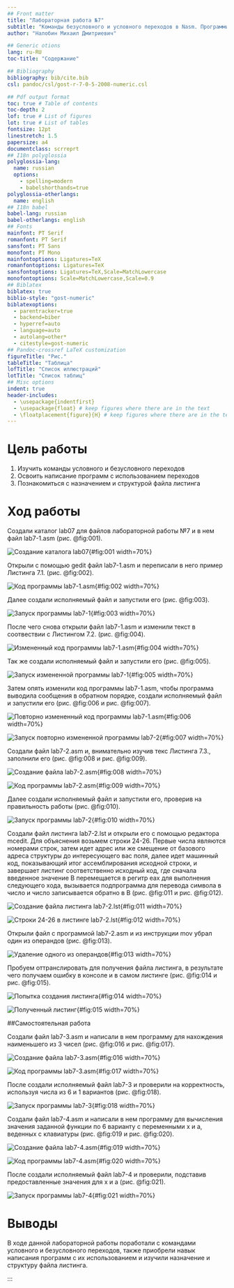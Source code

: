 ```yaml
---
## Front matter
title: "Лабораторная работа №7"
subtitle: "Команды безусловного и условного переходов в Nasm. Программирование ветвлений"
author: "Налобин Михаил Дмитриевич"

## Generic otions
lang: ru-RU
toc-title: "Содержание"

## Bibliography
bibliography: bib/cite.bib
csl: pandoc/csl/gost-r-7-0-5-2008-numeric.csl

## Pdf output format
toc: true # Table of contents
toc-depth: 2
lof: true # List of figures
lot: true # List of tables
fontsize: 12pt
linestretch: 1.5
papersize: a4
documentclass: scrreprt
## I18n polyglossia
polyglossia-lang:
  name: russian
  options:
	- spelling=modern
	- babelshorthands=true
polyglossia-otherlangs:
  name: english
## I18n babel
babel-lang: russian
babel-otherlangs: english
## Fonts
mainfont: PT Serif
romanfont: PT Serif
sansfont: PT Sans
monofont: PT Mono
mainfontoptions: Ligatures=TeX
romanfontoptions: Ligatures=TeX
sansfontoptions: Ligatures=TeX,Scale=MatchLowercase
monofontoptions: Scale=MatchLowercase,Scale=0.9
## Biblatex
biblatex: true
biblio-style: "gost-numeric"
biblatexoptions:
  - parentracker=true
  - backend=biber
  - hyperref=auto
  - language=auto
  - autolang=other*
  - citestyle=gost-numeric
## Pandoc-crossref LaTeX customization
figureTitle: "Рис."
tableTitle: "Таблица"
lofTitle: "Список иллюстраций"
lotTitle: "Список таблиц"
## Misc options
indent: true
header-includes:
  - \usepackage{indentfirst}
  - \usepackage{float} # keep figures where there are in the text
  - \floatplacement{figure}{H} # keep figures where there are in the text
---
```


# Цель работы

1. Изучить команды условного и безусловного переходов
2. Освоить написание программ с использованием переходов
3. Познакомиться с назначением и структурой файла листинга

# Ход работы

Создали каталог lab07 для файлов лабораторной работы №7 и в нем файл lab7-1.asm (рис. @fig:001).

![Создание каталога lab07](image/1.png){#fig:001 width=70%}

Открыли с помощью gedit файл lab7-1.asm и переписали в него пример Листинга 7.1. (рис. @fig:002).

![Код программы lab7-1.asm](image/2.png){#fig:002 width=70%}

Далее создали исполняемый файл и запустили его (рис. @fig:003).

![Запуск программы lab7-1](image/3.png){#fig:003 width=70%}

После чего снова открыли файл lab7-1.asm и изменили текст в соотвествии с Листингом 7.2. (рис. @fig:004).

![Измененный код программы lab7-1.asm](image/4.png){#fig:004 width=70%}

Так же создали исполняемый файл и запустили его (рис. @fig:005).

![Запуск измененной программы lab7-1](image/5.png){#fig:005 width=70%}

Затем опять изменили код программы lab7-1.asm, чтобы программа выводила сообщения в обратном порядке, создали исполняемый файл и запустили его (рис. @fig:006 и рис. @fig:007).

![Повторно измененный код программы lab7-1.asm](image/6.png){#fig:006 width=70%}

![Запуск повторно измененной программы lab7-2](image/7.png){#fig:007 width=70%}

Создали файл lab7-2.asm и, внимательно изучив текс Листинга 7.3., заполнили его (рис. @fig:008 и рис. @fig:009).

![Создание файла lab7-2.asm](image/8.png){#fig:008 width=70%}

![Код программы lab7-2.asm](image/9.png){#fig:009 width=70%}

Далее создали исполняемый файл и запустили его, проверив на правильность работы (рис. @fig:010).

![Запуск программы lab7-2](image/10.png){#fig:010 width=70%}

Создали файл листинга lab7-2.lst и открыли его с помощью редактора mcedit. Для объяснения возьмем строки 24-26. Первые числа являются номерами строк, затем идет адрес или же смещение от базового адреса структуры до интересующего вас поля, далее идет машинный код, показывающий итог ассемблирования исходной строки, и завершает листинг соответственно исходный код, где сначала введенное значение B перемещается в регитр eax для выполнения следующего хода, вызывается подпрограмма для перевода символа в число и число записывается обратно в B (рис. @fig:011 и рис. @fig:012).

![Создание файла листинга lab7-2.lst](image/11.png){#fig:011 width=70%}

![Строки 24-26 в листинге lab7-2.lst](image/12.png){#fig:012 width=70%}

Открыли файл с программой lab7-2.asm и из инструкции mov убрал один из операндов (рис. @fig:013).

![Удаление одного из операндов](image/13.png){#fig:013 width=70%}

Пробуем оттранслировать для получения файла листинга, в результате чего получаем ошибку в консоле и в самом листинге (рис. @fig:014 и рис. @fig:015).

![Попытка создания листинга](image/14.png){#fig:014 width=70%}

![Полученный листинг](image/15.png){#fig:015 width=70%}

##Самостоятельная работа

Создали файл lab7-3.asm и написали в нем программу для нахождения наименьшего из 3 чисел (рис. @fig:016 и рис. @fig:017).

![Создание файла lab7-3.asm](image/16.png){#fig:016 width=70%}

![Код программы lab7-3.asm](image/17.png){#fig:017 width=70%}

После создали исполняемый файл lab7-3 и проверили на корректность, используя числа из 6 и 1 вариантов (рис. @fig:018).

![Запуск программы lab7-3](image/18.png){#fig:018 width=70%}

Создали файл lab7-4.asm и написали в нем программу для вычисления значения заданной функции по 6 варианту с переменными x и a, веденных с клавиатуры (рис. @fig:019 и рис. @fig:020).

![Создание файла lab7-4.asm](image/19.png){#fig:019 width=70%}

![Код программы lab7-4.asm](image/20.png){#fig:020 width=70%}

После создали исполняемый файл lab7-4 и проверили, подставив предоставленные значения для x и a (рис. @fig:021).

![Запуск программы lab7-4](image/21.png){#fig:021 width=70%}

# Выводы

В ходе данной лабораторной работы поработали с командами условного и безусловного переходов, также приобрели навык написания программ с их использованием и изучили назначение и структуру файла листинга.

:::
